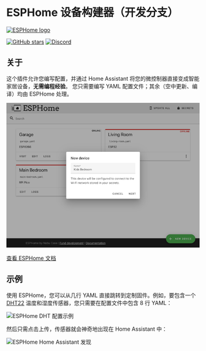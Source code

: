 # ESPHome 设备构建器（开发分支）

[![ESPHome logo][logo]][website]

[![GitHub stars][github-stars-shield]][repository]
[![Discord][discord-shield]][discord]

## 关于

这个插件允许您编写配置，并通过 Home Assistant 将您的微控制器直接变成智能家居设备，**无需编程经验**。
您只需要编写 YAML 配置文件；其余（空中更新、编译）均由 ESPHome 处理。

<p align="center">
<img title="ESPHome Device Builder 截图" src="https://github.com/esphome/home-assistant-addon/raw/main/esphome-dev/images/screenshot.png" width="700px"></img>
</p>

[查看 ESPHome 文档][website]

## 示例

使用 ESPHome，您可以从几行 YAML 直接跳转到定制固件。例如，要包含一个 [DHT22][dht22] 温度和湿度传感器，您只需要在配置文件中包含 8 行 YAML：

<img title="ESPHome DHT 配置示例" src="https://github.com/esphome/home-assistant-addon/raw/main/esphome-dev/images/dht-example.png" width="500px"></img>

然后只需点击上传，传感器就会神奇地出现在 Home Assistant 中：

<img title="ESPHome Home Assistant 发现" src="https://github.com/esphome/home-assistant-addon/raw/main/esphome-dev/images/temperature-humidity.png" width="600px"></img>

[discord]: https://discord.gg/KhAMKrd
[repository]: https://github.com/esphome/esphome
[discord-shield]: https://img.shields.io/discord/429907082951524364.svg
[github-stars-shield]: https://img.shields.io/github/stars/esphome/esphome.svg?style=social&label=Star&maxAge=2592000
[dht22]: https://next.esphome.io/components/sensor/dht.html
[releases]: https://next.esphome.io/changelog/index.html
[logo]: https://github.com/esphome/home-assistant-addon/raw/main/esphome-dev/logo.png
[website]: https://next.esphome.io/